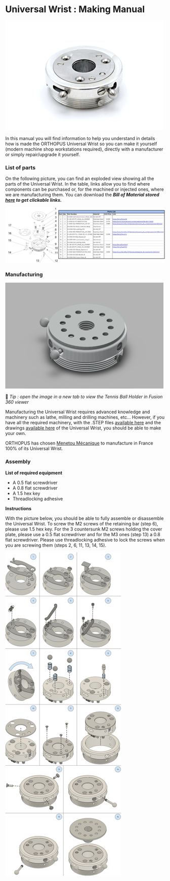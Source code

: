 # Universal Wrist : Making Manual

![UniversalWrist_ORTHOPUS](../../assets/Universal-Wrist_ORTHOPUS.JPG)

In this manual you will find information to help you understand in details how is made the ORTHOPUS Universal Wrist so you can make it yourself (modern machine shop workstations required), directly with a manufacturer or simply repair/upgrade it yourself.

### **List of parts**

On the following picture, you can find an exploded view showing all the parts of the Universal Wrist. In the table, links allow you to find where components can be purchased or, for the machined or injected ones, where we are manufacturing them. You can download the ***Bill of Material stored [here](https://github.com/orthopus/01-wrist/blob/main/src/Wrist/ILL-0109-BoMGitHub.pdf) to get clickable links.***

[![ILL-0109-BomGithub](../../assets/ILL-0109-BomGithub.png)](https://github.com/orthopus/01-wrist/blob/main/src/Wrist/ILL-0109-BoMGitHub.pdf)

### **Manufacturing**

[![Universal_Wrist_Fusion360viewer](../../assets/Universal_Wrist_Fusion360viewer.png)](https://orthopus8.autodesk360.com/g/shares/SH919a0QTf3c32634dcf53115fb3b05c0f27)

🧐 *Tip : open the image in a new tab to view the Tennis Ball Holder in Fusion 360 viewer*

Manufacturing the Universal Wrist requires advanced knowledge and machinery such as lathe, milling and drilling machines, etc... However, if you have all the required machinery, with the .STEP files [available here](https://github.com/orthopus/01-wrist/blob/main/src/Wrist/PRD-0109-1xxx_C-Wrist_v1.4.4.step) and the drawings [available here](https://github.com/orthopus/01-wrist/blob/main/src/Wrist/DRW-0109-1xxx-Wrist_Drawing_C.pdf) of the Universal Wrist, you should be able to make your own.

ORTHOPUS has chosen [Menetou Mécanique](https://www.menetoumecanique.com/) to manufacture in France 100% of its Universal Wrist.

### **Assembly**

**List of required equipment**

- A 0.5 flat screwdriver
- A 0.8 flat screwdriver
- A 1.5 hex key
- Threadlocking adhesive 

**Instructions**

With the picture below, you should be able to fully assemble or disassemble the Universal Wrist. To screw the M2 screws of the retaining bar (step 6), please use 1.5 hex key. For the 3 countersunk M2 screws holding the cover plate, please use a 0.5 flat screwdriver and for the M3 ones (step 13) a 0.8 flat screwdriver. Please use threadlocking adhesive to lock the screws when you are screwing them (steps 2, 6, 11, 13, 14, 15).

![ILL-0109-AssemblyInstructions](../../assets/ILL-0109-AssemblyInstructions.png)
